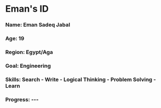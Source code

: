 <div>
  <h1>Eman's ID </h1>
  <h3>Name: Eman Sadeq Jabal</h3>
  <h3>Age: 19</h3>
  <h3>Region: Egypt/Aga</h3>
  <h3>Goal: Engineering</h3>
  <h3>Skills: Search - Write - Logical Thinking - Problem Solving - Learn </h3>
  <h3>Progress: ---</h3>
</div>
